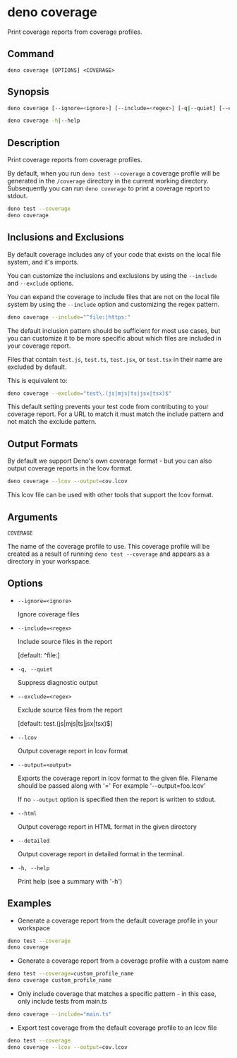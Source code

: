 # deno coverage

Print coverage reports from coverage profiles.

## Command

`deno coverage [OPTIONS] <COVERAGE>`

## Synopsis

```bash
deno coverage [--ignore=<ignore>] [--include=<regex>] [-q|--quiet] [--exclude=<regex>] [--lcov] [--output=<output>] [--html] [--detailed] [-h|--help] <COVERAGE>

deno coverage -h|--help
```

## Description

Print coverage reports from coverage profiles.

By default, when you run `deno test --coverage` a coverage profile will be generated in the `/coverage` directory in the current working directory.
Subsequently you can run `deno coverage` to print a coverage report to stdout.

```bash
deno test --coverage
deno coverage
```

## Inclusions and Exclusions

By default coverage includes any of your code that exists on the local file system, and it's imports.

You can customize the inclusions and exclusions by using the `--include` and `--exclude` options.

You can expand the coverage to include files that are not on the local file system by using the `--include` option and customizing the regex pattern.

```bash
deno coverage --include="^file:|https:"
```

The default inclusion pattern should be sufficient for most use cases, but you can customize it to be more specific about which files are included in your coverage report.

Files that contain `test.js`, `test.ts`, `test.jsx`, or `test.tsx` in their name are excluded by default.

This is equivalent to:

```bash
deno coverage --exclude="test\.(js|mjs|ts|jsx|tsx)$"
```

This default setting prevents your test code from contributing to your coverage report.
For a URL to match it must match the include pattern and not match the exclude pattern.

## Output Formats

By default we support Deno's own coverage format - but you can also output coverage reports in the lcov format.

```bash
deno coverage --lcov --output=cov.lcov
```

This lcov file can be used with other tools that support the lcov format.

## Arguments

`COVERAGE`

The name of the coverage profile to use.
This coverage profile will be created as a result of running `deno test --coverage` and appears as a directory in your workspace.

## Options

- `--ignore=<ignore>`

    Ignore coverage files

- `--include=<regex>`

    Include source files in the report

    [default: ^file:]

- `-q, --quiet`

    Suppress diagnostic output

- `--exclude=<regex>`

    Exclude source files from the report

    [default: test\.(js|mjs|ts|jsx|tsx)$]

- `--lcov`

    Output coverage report in lcov format

- `--output=<output>`

    Exports the coverage report in lcov format to the given file.
    Filename should be passed along with '=' For example '--output=foo.lcov'

    If no `--output` option is specified then the report is written to stdout.

- `--html`

    Output coverage report in HTML format in the given directory

- `--detailed`

    Output coverage report in detailed format in the terminal.

- `-h, --help`

    Print help (see a summary with '-h')

## Examples

- Generate a coverage report from the default coverage profile in your workspace

```bash
deno test --coverage
deno coverage
```

- Generate a coverage report from a coverage profile with a custom name

```bash
deno test --coverage=custom_profile_name
deno coverage custom_profile_name
```

- Only include coverage that matches a specific pattern - in this case, only include tests from main.ts

```bash
deno coverage --include="main.ts"
```

- Export test coverage from the default coverage profile to an lcov file

```bash
deno test --coverage
deno coverage --lcov --output=cov.lcov
```
